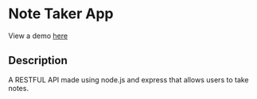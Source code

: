 # Note Taker App

View a demo [here](https://drive.google.com/file/d/1i-rOM-GD8nLSS4ocAKmn3xJFOoinRRvK/view?usp=sharing)

## Description
A RESTFUL API made using node.js and express that allows users to take notes.
